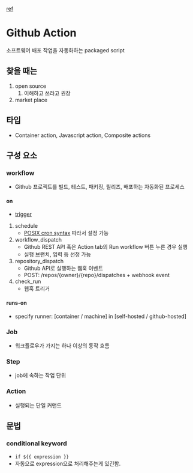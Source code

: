 [ref](https://learn.microsoft.com/en-us/collections/n5p4a5z7keznp5)

# Github Action
소프트웨어 배포 작업을 자동화하는 packaged script

## 찾을 때는
1. open source
    1. 이해하고 쓰라고 권장
1. market place

## 타입
- Container action, Javascript action, Composite actions

## 구성 요소
### workflow
- Github 프로젝트를 빌드, 테스트, 패키징, 릴리즈, 배포하는 자동화된 프로세스
#### on
- [trigger](https://docs.github.com/actions/using-workflows/events-that-trigger-workflows)
1. schedule
    - [POSIX cron syntax](https://pubs.opengroup.org/onlinepubs/9699919799/utilities/crontab.html#tag_20_25_07) 따라서 설정 가능
1. workflow_dispatch
    - Github REST API 혹은 Action tab의 Run workflow 버튼 누른 경우 실행
    - 실행 브랜치, 입력 등 선정 가능
1. repository_dispatch
    - Github API로 실행하는 웹훅 이벤트
    - POST: /repos/{owner}/{repo}/dispatches + webhook event
1. check_run
    - 웹훅 트리거

#### runs-on
- specify runner: [container / machine] in [self-hosted / github-hosted]

### Job
- 워크플로우가 가지는 하나 이상의 동작 흐름

### Step
- job에 속하는 작업 단위

### Action
- 실행되는 단일 커맨드

## 문법
### conditional keyword
- `if ${{ expression }}`
- 자동으로 expression으로 처리해주는게 있긴함.
